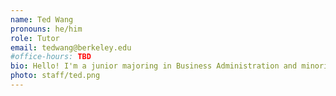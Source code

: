 ```yaml
---
name: Ted Wang
pronouns: he/him
role: Tutor
email: tedwang@berkeley.edu
#office-hours: TBD
bio: Hello! I'm a junior majoring in Business Administration and minoring in Data Science. Before coming to university, I played esports professionally in two different game titles and I couldn't be more excited for this fall semester!
photo: staff/ted.png
---
```

